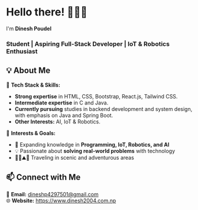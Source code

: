 # **Hello there! 🙋🏻‍♂️**  
I'm **Dinesh Poudel**
### **Student | Aspiring Full-Stack Developer | IoT & Robotics Enthusiast**


## **💡 About Me**  

🔹 **Tech Stack & Skills:**  
- **Strong expertise** in HTML, CSS, Bootstrap, React.js, Tailwind CSS.
- **Intermediate expertise** in C and Java.
- **Currently pursuing** studies in backend development and system design, with emphasis on Java and Spring Boot.
- **Other Interests:** AI, IoT & Robotics.

🔹 **Interests & Goals:**  
- 🤖 Expanding knowledge in **Programming, IoT, Robotics, and AI** 
- 💡 Passionate about **solving real-world problems** with technology
- 🚶‍♀️⛰️🌄 Traveling in scenic and adventurous areas


## **📫 Connect with Me**  

📧 **Email:** dineshp4297501@gmail.com  
🌐 **Website:** https://www.dinesh2004.com.np
